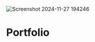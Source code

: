 ![Screenshot 2024-11-27 194246](https://github.com/user-attachments/assets/1c81f441-10f0-41c3-b744-9dd72c5db984)
# Portfolio
